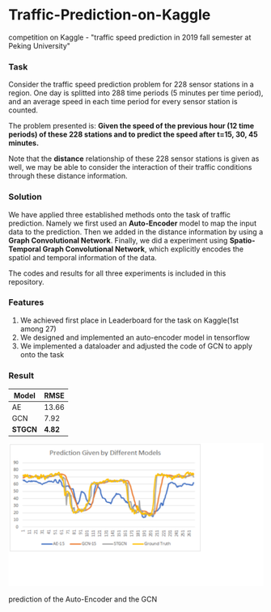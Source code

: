 # Traffic-Prediction-on-Kaggle
competition on Kaggle - "traffic speed prediction in 2019 fall semester at Peking University"

### Task
Consider the traffic speed prediction problem for 228 sensor stations in a region. One day is splitted into 288 time periods (5 minutes per time period), and an average speed in each time period for every sensor station is counted.

The problem presented is: __Given the speed of the previous hour (12 time periods) of these 228 stations and to predict the speed after t=15, 30, 45 minutes.__

Note that the __distance__ relationship of these 228 sensor stations is given as well, we may be able to consider the interaction of their traffic conditions through these distance information.

### Solution
We have applied three established methods onto the task of traffic prediction. Namely we first used an __Auto-Encoder__ model to map the input data to the prediction. Then we added in the distance information by using a __Graph Convolutional Network__. Finally, we did a experiment using __Spatio-Temporal Graph Convolutional Network__, which explicitly encodes the spatiol and temporal information of the data.

The codes and results for all three experiments is included in this repository.

### Features
1. We achieved first place in Leaderboard for the task on Kaggle(1st among 27)
2. We designed and implemented an auto-encoder model in tensorflow
3. We implemented a dataloader and adjusted the code of GCN to apply onto the task

### Result
| Model     | RMSE     |
| --------- | -------- |
| AE        | 13.66    |
| GCN       | 7.92     |
| __STGCN__ | __4.82__ |

![image](./image/image1.png)

prediction of the Auto-Encoder and the GCN
